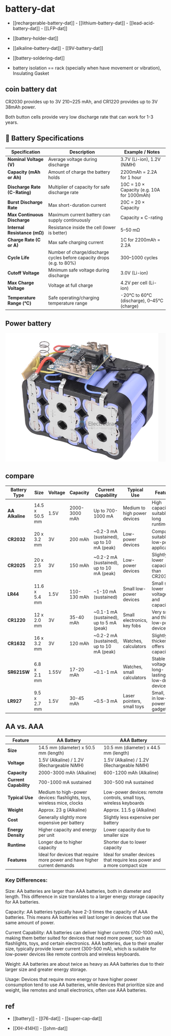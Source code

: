 

# battery-dat 

- [[rechargerable-battery-dat]] - [[lithium-battery-dat]] - [[lead-acid-battery-dat]] - [[LFP-dat]]

- [[battery-holder-dat]]

- [[alkaline-battery-dat]] - [[9V-battery-dat]]

- [[battery-soldering-dat]]

- battery isolation == rack (specially when have movement or vibration), Insulating Gasket

## coin battery dat 

CR2030 provides up to 3V 210~225 mAh, and CR1220 provides up to 3V 38mAh power.

Both button cells provide very low discharge rate that can work for 1-3 years.



## 🔋 Battery Specifications

| Specification                 | Description                                                           | Example / Notes                            |
| ----------------------------- | --------------------------------------------------------------------- | ------------------------------------------ |
| **Nominal Voltage (V)**       | Average voltage during discharge                                      | 3.7V (Li-ion), 1.2V (NiMH)                 |
| **Capacity (mAh or Ah)**      | Amount of charge the battery holds                                    | 2200mAh = 2.2A for 1 hour                  |
| **Discharge Rate (C-Rating)** | Multiplier of capacity for safe discharge rate                        | 10C = 10 × Capacity (e.g. 10A for 1000mAh) |
| **Burst Discharge Rate**      | Max short-duration current                                            | 20C = 20 × Capacity                        |
| **Max Continuous Discharge**  | Maximum current battery can supply continuously                       | Capacity × C-rating                        |
| **Internal Resistance (mΩ)**  | Resistance inside the cell (lower is better)                          | 5–50 mΩ                                    |
| **Charge Rate (C or A)**      | Max safe charging current                                             | 1C for 2200mAh = 2.2A                      |
| **Cycle Life**                | Number of charge/discharge cycles before capacity drops (e.g. to 80%) | 300–1000 cycles                            |
| **Cutoff Voltage**            | Minimum safe voltage during discharge                                 | 3.0V (Li-ion)                              |
| **Max Charge Voltage**        | Voltage at full charge                                                | 4.2V per cell (Li-ion)                     |
| **Temperature Range (°C)**    | Safe operating/charging temperature range                             | -20°C to 60°C (discharge), 0–45°C (charge) |



## Power battery 

![](2023-11-08-16-40-20.png)





## compare 




| **Battery Type** | **Size**       | **Voltage** | **Capacity**  | **Current Capability**                    | **Typical Use**              | **Features**                                      |
| ---------------- | -------------- | ----------- | ------------- | ----------------------------------------- | ---------------------------- | ------------------------------------------------- |
| **AA Alkaline**  | 14.5 x 50.5 mm | 1.5V        | 2000-3000 mAh | Up to 700-1000 mA                         | Medium to high power devices | High capacity, suitable for long runtime          |
| **CR2032**       | 20 x 3.2 mm    | 3V          | 200 mAh       | ~0.2-3 mA (sustained), up to 10 mA (peak) | Low-power devices            | Compact, suitable for low-power applications      |
| **CR2025**       | 20 x 2.5 mm    | 3V          | 150 mAh       | ~0.2-2 mA (sustained), up to 10 mA (peak) | Low-power devices            | Slightly lower capacity than CR2032               |
| **LR44**         | 11.6 x 5.4 mm  | 1.5V        | 110-130 mAh   | ~1-10 mA (sustained)                      | Small low-power devices      | Small size, lower voltage, and capacity           |
| **CR1220**       | 12 x 2.0 mm    | 3V          | 35-40 mAh     | ~0.1-1 mA (sustained), up to 5 mA (peak)  | Small electronics, key fobs  | Very small and thin for low-power devices         |
| **CR1632**       | 16 x 3.2 mm    | 3V          | 120 mAh       | ~0.2-2 mA (sustained), up to 10 mA (peak) | Watches, calculators         | Slightly thicker, offers more capacity            |
| **SR621SW**      | 6.8 x 2.1 mm   | 1.55V       | 17-20 mAh     | ~0.1-1 mA                                 | Watches, small calculators   | Stable voltage, long-lasting in low-drain devices |
| **LR927**        | 9.5 x 2.7 mm   | 1.5V        | 30-45 mAh     | ~0.5-3 mA                                 | Laser pointers, small toys   | Small, used in low-power gadgets                  |


## AA vs. AAA 


| **Feature**            | **AA Battery**                                                            | **AAA Battery**                                                           |
| ---------------------- | ------------------------------------------------------------------------- | ------------------------------------------------------------------------- |
| **Size**               | 14.5 mm (diameter) x 50.5 mm (length)                                     | 10.5 mm (diameter) x 44.5 mm (length)                                     |
| **Voltage**            | 1.5V (Alkaline) / 1.2V (Rechargeable NiMH)                                | 1.5V (Alkaline) / 1.2V (Rechargeable NiMH)                                |
| **Capacity**           | 2000-3000 mAh (Alkaline)                                                  | 600-1200 mAh (Alkaline)                                                   |
| **Current Capability** | 700-1000 mA sustained                                                     | 300-500 mA sustained                                                      |
| **Typical Use**        | Medium to high-power devices: flashlights, toys, wireless mice, clocks    | Low-power devices: remote controls, small toys, wireless keyboards        |
| **Weight**             | Approx. 23 g (Alkaline)                                                   | Approx. 11.5 g (Alkaline)                                                 |
| **Cost**               | Generally slightly more expensive per battery                             | Slightly less expensive per battery                                       |
| **Energy Density**     | Higher capacity and energy per unit                                       | Lower capacity due to smaller size                                        |
| **Runtime**            | Longer due to higher capacity                                             | Shorter due to lower capacity                                             |
| **Features**           | Ideal for devices that require more power and have higher current demands | Ideal for smaller devices that require less power and a more compact size |


### Key Differences:

Size: AA batteries are larger than AAA batteries, both in diameter and length. This difference in size translates to a larger energy storage capacity for AA batteries.

Capacity: AA batteries typically have 2-3 times the capacity of AAA batteries. This means AA batteries will last longer in devices that use the same amount of power.

Current Capability: AA batteries can deliver higher currents (700-1000 mA), making them better suited for devices that need more power, such as flashlights, toys, and certain electronics. AAA batteries, due to their smaller size, typically provide lower current (300-500 mA), which is suitable for low-power devices like remote controls and wireless keyboards.

Weight: AA batteries are about twice as heavy as AAA batteries due to their larger size and greater energy storage.

Usage: Devices that require more energy or have higher power consumption tend to use AA batteries, while devices that prioritize size and weight, like remotes and small electronics, often use AAA batteries.


## ref 

- [[battery]] - [[l76-dat]] - [[super-cap-dat]]

- [[XH-414H]] - [[ohm-dat]]